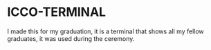 # ICCO-TERMINAL

I made this for my graduation, it is a terminal that shows all my fellow graduates, it was used during the ceremony.
